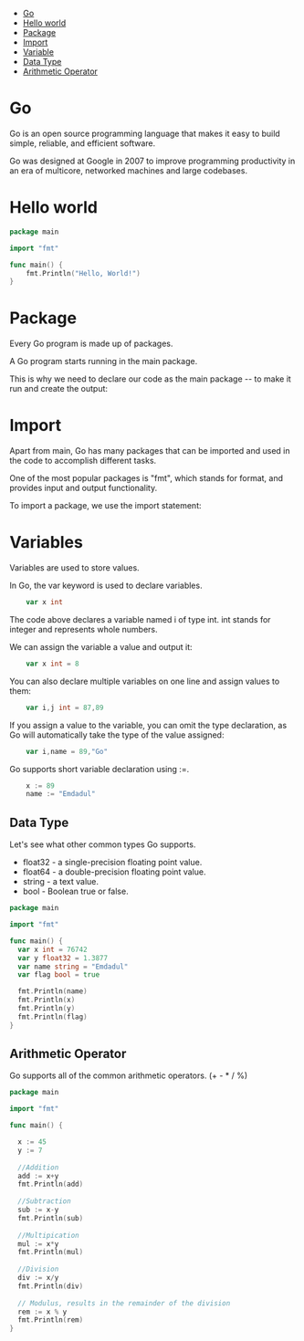 + [Go](#go)
+ [Hello world](#hello-world)
+ [Package](#package)
+ [Import](#import)
+ [Variable](#variables)
+ [Data Type](#data-type)
+ [Arithmetic Operator](#arithmetic-operator)

# Go
Go is an open source programming language that makes it easy to build simple, reliable, and efficient software.

Go was designed at Google in 2007 to improve programming productivity in an era of multicore, networked machines and large codebases.



# Hello world
```Go
package main

import "fmt"

func main() {
    fmt.Println("Hello, World!")
} 
```
# Package 
Every Go program is made up of packages.

A Go program starts running in the main package.

This is why we need to declare our code as the main package -- to make it run and create the output:


# Import 
Apart from main, Go has many packages that can be imported and used in the code to accomplish different tasks.

One of the most popular packages is "fmt", which stands for format, and provides input and output functionality.

To import a package, we use the import statement:


# Variables

Variables are used to store values.

In Go, the var keyword is used to declare variables.

```Go
	var x int
```
The code above declares a variable named i of type int.
int stands for integer and represents whole numbers.

We can assign the variable a value and output it:

```Go
	var x int = 8
```
You can also declare multiple variables on one line and assign values to them:

```Go
	var i,j int = 87,89
```
If you assign a value to the variable, you can omit the type declaration, as Go will automatically take the type of the value assigned:

```Go
	var i,name = 89,"Go"
```
Go supports short variable declaration using :=.

```Go
	x := 89
	name := "Emdadul"
```


## Data Type ##

Let's see what other common types Go supports.
- float32 - a single-precision floating point value.
- float64 - a double-precision floating point value.
- string - a text value.
- bool - Boolean true or false.

```Go
package main

import "fmt"

func main() {
  var x int = 76742
  var y float32 = 1.3877
  var name string = "Emdadul"
  var flag bool = true

  fmt.Println(name)
  fmt.Println(x)
  fmt.Println(y)
  fmt.Println(flag)
}
```
## Arithmetic Operator ##
Go supports all of the common arithmetic operators.
(+ - * / %) 

```Go
package main

import "fmt"

func main() {

  x := 45
  y := 7
  
  //Addition
  add := x+y
  fmt.Println(add)
  
  //Subtraction
  sub := x-y
  fmt.Println(sub)
  
  //Multipication
  mul := x*y
  fmt.Println(mul)
  
  //Division 
  div := x/y
  fmt.Println(div)
      
  // Modulus, results in the remainder of the division
  rem := x % y
  fmt.Println(rem) 
}

```
